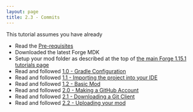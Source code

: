 ```yaml
---
layout: page
title: 2.3 - Commits
---
```

This tutorial assumes you have already
- Read the [Pre-requisites](/tutorials/Pre-requisites)
- Downloaded the latest Forge MDK
- Setup your mod folder as described at the top of [the main Forge 1.15.1 tutorials page](/tutorials/1.15.1/forge/)
- Read and followed [1.0 - Gradle Configuration](../1.0-gradle-configuration/)
- Read and followed [1.1 - Importing the project into your IDE](../1.1-importing-project/)
- Read and followed [1.2 - Basic Mod](../1.2-basic-mod/)
- Read and followed [2.0 - Making a GitHub Account](../2.0-github-account/)
- Read and followed [2.1 - Downloading a Git Client](../2.1-download-git-client/)
- Read and followed [2.2 - Uploading your mod](../2.2-upload-mod/)
